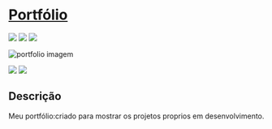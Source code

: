 <h1><a href="https://portfolio-williamsouzatx-gmailcom.vercel.app/"> Portfólio </a></h1>

<div style="display: inline_block">

<img src="https://img.shields.io/badge/html5-%23E34F26.svg?style=for-the-badge&logo=html5&logoColor=white" />
<img src="https://img.shields.io/badge/css3-%231572B6.svg?style=for-the-badge&logo=css3&logoColor=white" />
<img src="https://img.shields.io/badge/javascript-%23323330.svg?style=for-the-badge&logo=javascript&logoColor=%23F7DF1E" />
  
  
  
</div>

![portfolio imagem](https://user-images.githubusercontent.com/118509267/214541624-52009430-a990-48dc-9079-7c3019c27e46.png)

<div style="display: inline_block">
  
<a href="https://www.linkedin.com/in/william-souza-758330254/" target="_blank"><img src="https://img.shields.io/badge/-LinkedIn-%230077B5?style=for-the-badge&logo=linkedin&logoColor=white" target="_blank"></a>
<a href="https://vercel.com/williamsouzatx-gmailcom/portfolio/Gby6pXxELufFZs88xM61CECRgikD" target="_blank"><img src="https://img.shields.io/badge/-Portf%C3%B3lio-brown?style=for-the-badge&logo=true" target="_blank"></a>
  
</div>

<h2>Descrição</h2>
<p>Meu portfólio:criado para mostrar os projetos proprios em desenvolvimento.</p>

